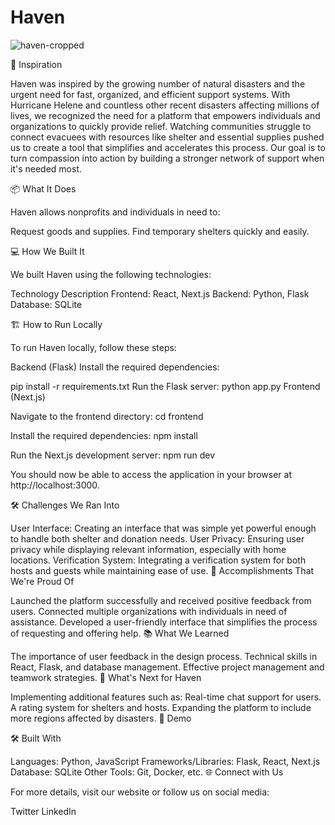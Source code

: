 # Haven
![haven-cropped](https://github.com/user-attachments/assets/565269bb-da8a-40e7-9db8-10e38f81553c)

🌟 Inspiration

Haven was inspired by the growing number of natural disasters and the urgent need for fast, organized, and efficient support systems. With Hurricane Helene and countless other recent disasters affecting millions of lives, we recognized the need for a platform that empowers individuals and organizations to quickly provide relief. Watching communities struggle to connect evacuees with resources like shelter and essential supplies pushed us to create a tool that simplifies and accelerates this process. Our goal is to turn compassion into action by building a stronger network of support when it's needed most.

📦 What It Does

Haven allows nonprofits and individuals in need to:

Request goods and supplies.
Find temporary shelters quickly and easily.

💻 How We Built It

We built Haven using the following technologies:

Technology	Description
Frontend:    React, Next.js
Backend:    Python, Flask
Database:    SQLite

🏗️ How to Run Locally

To run Haven locally, follow these steps:

Backend (Flask)
Install the required dependencies:

pip install -r requirements.txt
Run the Flask server:
python app.py
Frontend (Next.js)

Navigate to the frontend directory:
cd frontend

Install the required dependencies:
npm install

Run the Next.js development server:
npm run dev

You should now be able to access the application in your browser at http://localhost:3000.

🛠️ Challenges We Ran Into

User Interface: Creating an interface that was simple yet powerful enough to handle both shelter and donation needs.
User Privacy: Ensuring user privacy while displaying relevant information, especially with home locations.
Verification System: Integrating a verification system for both hosts and guests while maintaining ease of use.
🎉 Accomplishments That We're Proud Of

Launched the platform successfully and received positive feedback from users.
Connected multiple organizations with individuals in need of assistance.
Developed a user-friendly interface that simplifies the process of requesting and offering help.
📚 What We Learned

The importance of user feedback in the design process.
Technical skills in React, Flask, and database management.
Effective project management and teamwork strategies.
🔮 What's Next for Haven

Implementing additional features such as:
Real-time chat support for users.
A rating system for shelters and hosts.
Expanding the platform to include more regions affected by disasters.
📸 Demo

🛠️ Built With

Languages: Python, JavaScript
Frameworks/Libraries: Flask, React, Next.js
Database: SQLite
Other Tools: Git, Docker, etc.
🌐 Connect with Us

For more details, visit our website or follow us on social media:
    
Twitter
LinkedIn
